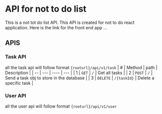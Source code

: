 # API for not to do list

This is a not tot do list API. This API is created for not to do react application. Here is the link for the front end app ...

## APIS

### Task API

all the task api will follow format `{rooturl}/api/v1/task`
| # | Method | path | Description |
| -- | --- | ---- | --- |
| 1 | `GET` | `/` | Get all tasks |
| 2 | `POST` | `/` | Send a task obj to store in the database |
| 3 | `DELETE` | `/{taskId}` | Delete a specific task |

### User API

all the user api will follow format `{rooturl}/api/v1/user`
